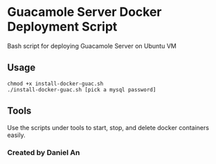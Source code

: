 # Guacamole Server Docker Deployment Script
Bash script for deploying Guacamole Server on Ubuntu VM

## Usage
```
chmod +x install-docker-guac.sh
./install-docker-guac.sh [pick a mysql password]
```

## Tools
Use the scripts under tools to start, stop, and delete docker containers easily.

### Created by Daniel An
